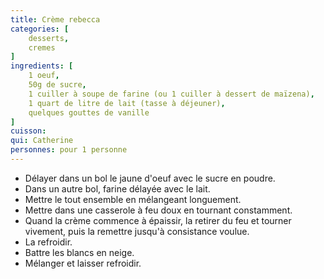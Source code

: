```yaml
---
title: Crème rebecca
categories: [
    desserts,
    cremes
]
ingredients: [
    1 oeuf,
    50g de sucre,
    1 cuiller à soupe de farine (ou 1 cuiller à dessert de maïzena),
    1 quart de litre de lait (tasse à déjeuner),
    quelques gouttes de vanille    
]
cuisson: 
qui: Catherine
personnes: pour 1 personne
---
```


* Délayer dans un bol le jaune d'oeuf avec le sucre en poudre.
* Dans un autre bol, farine délayée avec le lait.
* Mettre le tout ensemble en mélangeant longuement.
* Mettre dans une casserole à feu doux en tournant constamment.
* Quand la crème commence à épaissir, la retirer du feu et tourner vivement, puis la remettre jusqu'à consistance voulue. 
* La refroidir.
* Battre les blancs en neige.
* Mélanger et laisser refroidir.